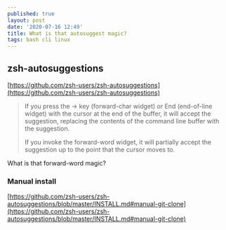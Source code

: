 ```yaml
---
published: true
layout: post
date: '2020-07-16 12:49'
title: What is that autosuggest magic?
tags: bash cli linux 
---
```

## zsh-autosuggestions

[https://github.com/zsh-users/zsh-autosuggestions](https://github.com/zsh-users/zsh-autosuggestions)  

> If you press the → key (forward-char widget) or End (end-of-line widget) with the cursor at the end of the buffer, it will accept the suggestion, replacing the contents of the command line buffer with the suggestion.
>
> If you invoke the forward-word widget, it will partially accept the suggestion up to the point that the cursor moves to.

What is that forward-word magic?

### Manual install

[https://github.com/zsh-users/zsh-autosuggestions/blob/master/INSTALL.md#manual-git-clone](https://github.com/zsh-users/zsh-autosuggestions/blob/master/INSTALL.md#manual-git-clone)
